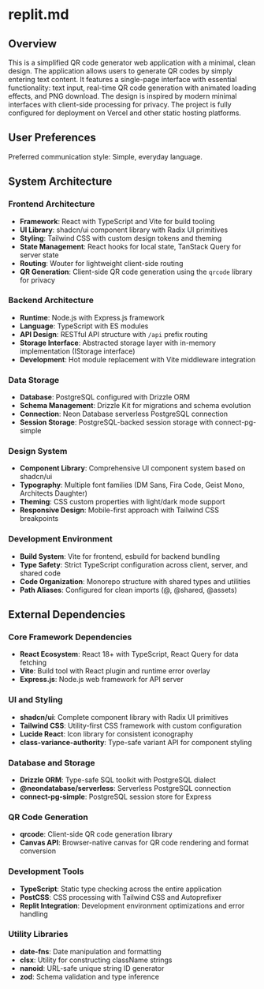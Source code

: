 # replit.md

## Overview

This is a simplified QR code generator web application with a minimal, clean design. The application allows users to generate QR codes by simply entering text content. It features a single-page interface with essential functionality: text input, real-time QR code generation with animated loading effects, and PNG download. The design is inspired by modern minimal interfaces with client-side processing for privacy. The project is fully configured for deployment on Vercel and other static hosting platforms.

## User Preferences

Preferred communication style: Simple, everyday language.

## System Architecture

### Frontend Architecture
- **Framework**: React with TypeScript and Vite for build tooling
- **UI Library**: shadcn/ui component library with Radix UI primitives
- **Styling**: Tailwind CSS with custom design tokens and theming
- **State Management**: React hooks for local state, TanStack Query for server state
- **Routing**: Wouter for lightweight client-side routing
- **QR Generation**: Client-side QR code generation using the `qrcode` library for privacy

### Backend Architecture
- **Runtime**: Node.js with Express.js framework
- **Language**: TypeScript with ES modules
- **API Design**: RESTful API structure with `/api` prefix routing
- **Storage Interface**: Abstracted storage layer with in-memory implementation (IStorage interface)
- **Development**: Hot module replacement with Vite middleware integration

### Data Storage
- **Database**: PostgreSQL configured with Drizzle ORM
- **Schema Management**: Drizzle Kit for migrations and schema evolution
- **Connection**: Neon Database serverless PostgreSQL connection
- **Session Storage**: PostgreSQL-backed session storage with connect-pg-simple

### Design System
- **Component Library**: Comprehensive UI component system based on shadcn/ui
- **Typography**: Multiple font families (DM Sans, Fira Code, Geist Mono, Architects Daughter)
- **Theming**: CSS custom properties with light/dark mode support
- **Responsive Design**: Mobile-first approach with Tailwind CSS breakpoints

### Development Environment
- **Build System**: Vite for frontend, esbuild for backend bundling
- **Type Safety**: Strict TypeScript configuration across client, server, and shared code
- **Code Organization**: Monorepo structure with shared types and utilities
- **Path Aliases**: Configured for clean imports (@, @shared, @assets)

## External Dependencies

### Core Framework Dependencies
- **React Ecosystem**: React 18+ with TypeScript, React Query for data fetching
- **Vite**: Build tool with React plugin and runtime error overlay
- **Express.js**: Node.js web framework for API server

### UI and Styling
- **shadcn/ui**: Complete component library with Radix UI primitives
- **Tailwind CSS**: Utility-first CSS framework with custom configuration
- **Lucide React**: Icon library for consistent iconography
- **class-variance-authority**: Type-safe variant API for component styling

### Database and Storage
- **Drizzle ORM**: Type-safe SQL toolkit with PostgreSQL dialect
- **@neondatabase/serverless**: Serverless PostgreSQL connection
- **connect-pg-simple**: PostgreSQL session store for Express

### QR Code Generation
- **qrcode**: Client-side QR code generation library
- **Canvas API**: Browser-native canvas for QR code rendering and format conversion

### Development Tools
- **TypeScript**: Static type checking across the entire application
- **PostCSS**: CSS processing with Tailwind CSS and Autoprefixer
- **Replit Integration**: Development environment optimizations and error handling

### Utility Libraries
- **date-fns**: Date manipulation and formatting
- **clsx**: Utility for constructing className strings
- **nanoid**: URL-safe unique string ID generator
- **zod**: Schema validation and type inference